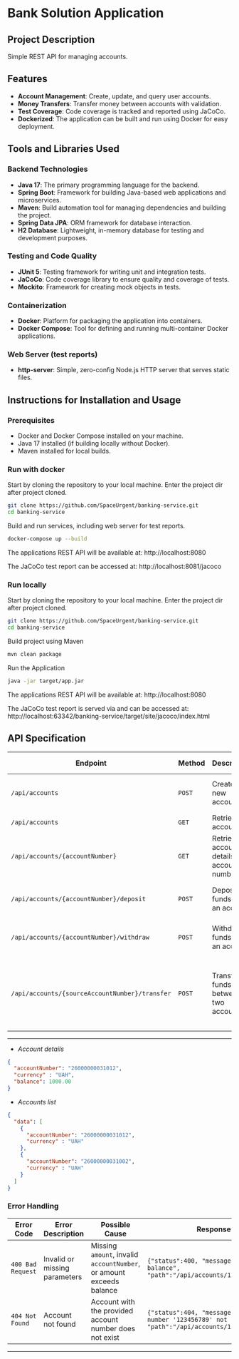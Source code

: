 # Bank Solution Application

## Project Description
 Simple REST API for managing accounts. 
 
## Features
- **Account Management**: Create, update, and query user accounts.
- **Money Transfers**: Transfer money between accounts with validation.
- **Test Coverage**: Code coverage is tracked and reported using JaCoCo.
- **Dockerized**: The application can be built and run using Docker for easy deployment.

## Tools and Libraries Used

### **Backend Technologies**
- **Java 17**: The primary programming language for the backend.
- **Spring Boot**: Framework for building Java-based web applications and microservices.
- **Maven**: Build automation tool for managing dependencies and building the project.
- **Spring Data JPA**: ORM framework for database interaction.
- **H2 Database**: Lightweight, in-memory database for testing and development purposes.

### **Testing and Code Quality**
- **JUnit 5**: Testing framework for writing unit and integration tests.
- **JaCoCo**: Code coverage library to ensure quality and coverage of tests.
- **Mockito**: Framework for creating mock objects in tests.

### **Containerization**
- **Docker**: Platform for packaging the application into containers.
- **Docker Compose**: Tool for defining and running multi-container Docker applications.

### **Web Server (test reports)**
- **http-server**: Simple, zero-config Node.js HTTP server that serves static files.

## Instructions for Installation and Usage

### **Prerequisites**
- Docker and Docker Compose installed on your machine.
- Java 17 installed (if building locally without Docker).
- Maven installed for local builds.

### **Run with docker**
Start by cloning the repository to your local machine.
Enter the project dir after project cloned.

```bash
git clone https://github.com/SpaceUrgent/banking-service.git
cd banking-service
```

Build and run services, including web server for test reports.

```bash
docker-compose up --build
```
The applications REST API will be available at: http://localhost:8080

The JaCoCo test report can be accessed at: http://localhost:8081/jacoco

### **Run locally**
Start by cloning the repository to your local machine.
Enter the project dir after project cloned.

```bash
git clone https://github.com/SpaceUrgent/banking-service.git
cd banking-service
```
Build project using Maven

```bash
mvn clean package
```

Run the Application

```bash
java -jar target/app.jar
```

The applications REST API will be available at: http://localhost:8080

The JaCoCo test report is served via and can be accessed at: http://localhost:63342/banking-service/target/site/jacoco/index.html


## API Specification


| **Endpoint** | **Method** | **Description** | **Request Parameters** | **Response** | **Response Body**        |
|--------------|------------|-----------------|------------------------|--------------|--------------------------|
| `/api/accounts` | `POST` | Create a new account | `balance` (optional): The initial balance for the account (default: `0.00`) | `201 Created` | `Account details`        |
| `/api/accounts` | `GET` | Retrieve all accounts | None | `200 OK` | `List of accounts`  |
| `/api/accounts/{accountNumber}` | `GET` | Retrieve account details by account number | `accountNumber`: The account number to fetch details for | `200 OK` | `Account details`        |
| `/api/accounts/{accountNumber}/deposit` | `POST` | Deposit funds into an account | `accountNumber`: The account number<br>`amount`: The deposit amount | `200 OK` | `Account details` (Updated) |
| `/api/accounts/{accountNumber}/withdraw` | `POST` | Withdraw funds from an account | `accountNumber`: The account number<br>`amount`: The withdrawal amount | `200 OK` | `Account details` (Updated) |
| `/api/accounts/{sourceAccountNumber}/transfer` | `POST` | Transfer funds between two accounts | `sourceAccountNumber`: The account number to transfer from<br>`targetAccountNumber`: The account number to transfer to<br>`amount`: The transfer amount | `200 OK` | `Account вetail` (Updated) |

---
- *Account details*
```json
{
  "accountNumber": "26000000031012",
  "currency" : "UAH",
  "balance": 1000.00
}
```

- *Accounts list*
```json
{
  "data": [
    {
      "accountNumber": "26000000031012", 
      "currency" : "UAH"
    },
    {
      "accountNumber": "26000000031002",
      "currency" : "UAH"
    }
  ]
}
```


### **Error Handling**

| **Error Code** | **Error Description** | **Possible Cause** | **Response Body** |
|----------------|-----------------------|--------------------|-------------------|
| `400 Bad Request` | Invalid or missing parameters | Missing `amount`, invalid `accountNumber`, or amount exceeds balance | `{"status":400, "message":"Amount exceeds balance", "path":"/api/accounts/123456789/withdraw"}` |
| `404 Not Found` | Account not found | Account with the provided account number does not exist | `{"status":404, "message":"Account with number '123456789' not found", "path":"/api/accounts/123456789"}` |

---

